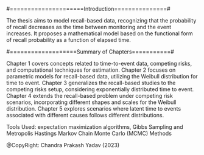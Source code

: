 #=====================Introduction===============#

The thesis aims to model recall-based data, recognizing that the probability of recall decreases as the time between monitoring and the event increases. 
It proposes a mathematical model based on the functional form of recall probability as a function of elapsed time.

#===================Summary of Chapters===========#

Chapter 1 covers concepts related to time-to-event data, competing risks, and computational techniques for estimation. 
Chapter 2 focuses on parametric models for recall-based data, utilizing the Weibull distribution for time to event. 
Chapter 3 generalizes the recall-based studies to the competing risks setup, considering exponentially distributed time to event. 
Chapter 4 extends the recall-based problem under competing risk scenarios, incorporating different shapes and scales for the Weibull distribution. 
Chapter 5 explores scenarios where latent time to events associated with different causes follows different distributions.

Tools Used: expectation maximization algorithms, Gibbs Sampling and Metropolis Hastings Markov Chain Monte Carlo (MCMC) Methods

@CopyRight: Chandra Prakash Yadav (2023)
